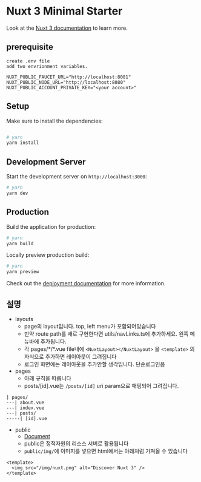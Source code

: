 # Nuxt 3 Minimal Starter

Look at the [Nuxt 3 documentation](https://nuxt.com/docs/getting-started/introduction) to learn more.

## prerequisite

```
create .env file
add two envrionment variables.

NUXT_PUBLIC_FAUCET_URL="http://localhost:8081"
NUXT_PUBLIC_NODE_URL="http://localhost:8080"
NUXT_PUBLIC_ACCOUNT_PRIVATE_KEY="<your account>"
```

## Setup

Make sure to install the dependencies:

```bash

# yarn
yarn install

```

## Development Server

Start the development server on `http://localhost:3000`:

```bash
# yarn
yarn dev
```

## Production

Build the application for production:

```bash
# yarn
yarn build
```

Locally preview production build:

```bash
# yarn
yarn preview
```

Check out the [deployment documentation](https://nuxt.com/docs/getting-started/deployment) for more information.


## 설명

- layouts
  - page의 layout입니다. top, left menu가 포함되어있습니다
  - 만약 route path를 새로 구현한다면 utils/navLinks.ts에 추가하세요. 왼쪽 메뉴바에 추가됩니다.
  - 각 pages/\*/\*.vue file내에 `<NuxtLayout></NuxtLayout>` 을 `<template>` 의 자식으로 추가하면 레이아웃이 그려집니다
  - 로그인 화면에는 레이아웃을 추가안할 생각입니다. 단순로그인폼
- pages
    - 아래 규칙을 따릅니다
    - posts/[id].vue는 `/posts/[id]` uri param으로 매핑되어 그려집니다.

```
| pages/
---| about.vue
---| index.vue
---| posts/
-----| [id].vue
```

- public
  - [Document](https://nuxt.com/docs/getting-started/assets)
  - public은 정적자원의 리소스 서버로 활용됩니다
  - `public/img/`에 이미지를 넣으면 html에서는 아래처럼 가져올 수 있습니다

```vue
<template>
  <img src="/img/nuxt.png" alt="Discover Nuxt 3" />
</template>
```
